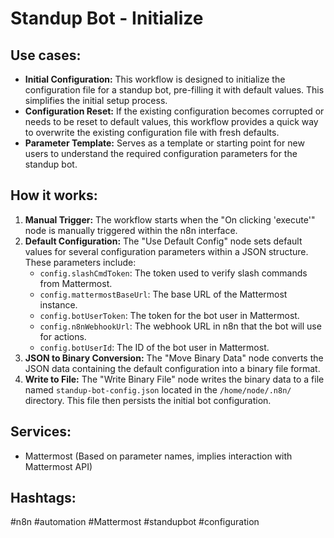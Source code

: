 # Standup Bot - Initialize

## Use cases:

- **Initial Configuration:** This workflow is designed to initialize the configuration file for a standup bot, pre-filling it with default values. This simplifies the initial setup process.
- **Configuration Reset:**  If the existing configuration becomes corrupted or needs to be reset to default values, this workflow provides a quick way to overwrite the existing configuration file with fresh defaults.
- **Parameter Template:** Serves as a template or starting point for new users to understand the required configuration parameters for the standup bot.

## How it works:

1. **Manual Trigger:** The workflow starts when the "On clicking 'execute'" node is manually triggered within the n8n interface.
2. **Default Configuration:**  The "Use Default Config" node sets default values for several configuration parameters within a JSON structure. These parameters include:
    - `config.slashCmdToken`:  The token used to verify slash commands from Mattermost.
    - `config.mattermostBaseUrl`:  The base URL of the Mattermost instance.
    - `config.botUserToken`:  The token for the bot user in Mattermost.
    - `config.n8nWebhookUrl`:  The webhook URL in n8n that the bot will use for actions.
    - `config.botUserId`: The ID of the bot user in Mattermost.
3. **JSON to Binary Conversion:** The "Move Binary Data" node converts the JSON data containing the default configuration into a binary file format.
4. **Write to File:** The "Write Binary File" node writes the binary data to a file named `standup-bot-config.json` located in the `/home/node/.n8n/` directory.  This file then persists the initial bot configuration.

## Services:

- Mattermost (Based on parameter names, implies interaction with Mattermost API)

## Hashtags:

#n8n #automation #Mattermost #standupbot #configuration
